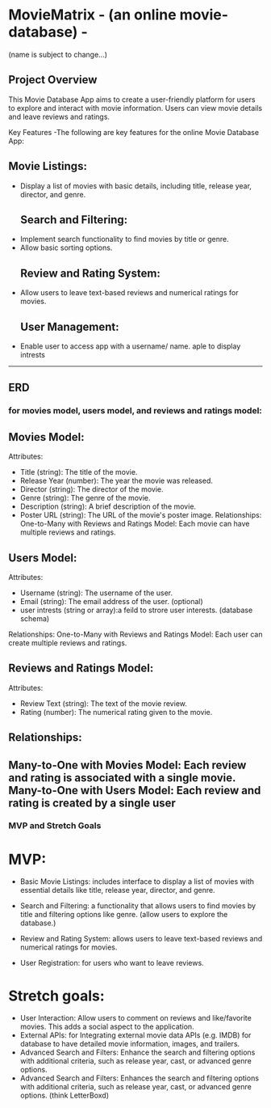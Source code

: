 # MovieMatrix - (an online movie-database) -
(name is subject to change...)

## Project Overview
This Movie Database App aims to create a user-friendly platform for users to explore and interact with movie information. Users can view movie details and leave reviews and ratings.

Key Features
-The following are key features for the online Movie Database App:

  ## Movie Listings:
- Display a list of movies with basic details, including title, release year, director, and genre.
  ## Search and Filtering:
- Implement search functionality to find movies by title or genre.
- Allow basic sorting options.
  ## Review and Rating System:
- Allow users to leave text-based reviews and numerical ratings for movies.
  ## User Management: 
- Enable user to access app with a username/ name. aple to display intrests
--------------------------------------------------------------------------------------------------------------------------------------
## ERD 
### for movies model, users model, and reviews and ratings model: 

## Movies Model:

Attributes:
- Title (string): The title of the movie.
- Release Year (number): The year the movie was released.
- Director (string): The director of the movie.
- Genre (string): The genre of the movie.
- Description (string): A brief description of the movie.
- Poster URL (string): The URL of the movie's poster image.
Relationships:
One-to-Many with Reviews and Ratings Model:
Each movie can have multiple reviews and ratings.

## Users Model:

Attributes:
- Username (string): The username of the user.
- Email (string): The email address of the user. (optional)
- user intrests (string or array):a feild to strore user interests. (database schema)  

Relationships:
One-to-Many with Reviews and Ratings Model: Each user can create multiple reviews and ratings.

## Reviews and Ratings Model:

Attributes:
- Review Text (string): The text of the movie review.
- Rating (number): The numerical rating given to the movie.

## Relationships:
Many-to-One with Movies Model: Each review and rating is associated with a single movie.
Many-to-One with Users Model: Each review and rating is created by a single user 
---------------------------------------------------------------------------------------------------------------------------
### MVP and Stretch Goals 

# MVP: 
* Basic Movie Listings: includes interface to display a list of movies with essential details like title, release year, director, and genre.

* Search and Filtering: a functionality that allows users to find movies by title and filtering options like genre. (allow users to explore the database.)

* Review and Rating System:  allows users to leave text-based reviews and numerical ratings for movies.

* User Registration: for users who want to leave reviews. 


# Stretch goals: 

- User Interaction: Allow users to comment on reviews and like/favorite movies. This adds a social aspect to the application.
- External APIs: for Integrating external movie data APIs (e.g. IMDB) for database to have detailed movie information, images, and trailers.
- Advanced Search and Filters: Enhance the search and filtering options with additional criteria, such as release year, cast, or advanced genre options.
- Advanced Search and Filters: Enhances the search and filtering options with additional criteria, such as release year, cast, or advanced genre options. (think LetterBoxd)




